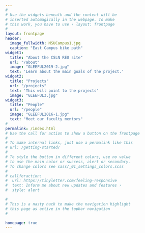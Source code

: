 ```yaml
---
#
# Use the widgets beneath and the content will be
# inserted automagically in the webpage. To make
# this work, you have to use › layout: frontpage
#
layout: frontpage
header:
  image_fullwidth: MSUCampus1.jpg
  caption: "East Campus bike path"
widget1:
  title: "About the CSLN REU site"
  url: "/about"
  image: "GLEEFUL2019-2.jpg"
  text: 'Learn about the main goals of the project.'
widget2:
  title: "Projects"
  url: "/projects"
  text: 'This will point to the projects'
  image: "GLEEFUL3.jpg"
widget3:
  title: "People"
  url: "/people"
  image: "GLEEFUL2016-1.jpg"
  text: "Meet our faculty mentors"
#
permalink: /index.html
# Use the call for action to show a button on the frontpage
#
# To make internal links, just use a permalink like this
# url: /getting-started/
#
# To style the button in different colors, use no value
# to use the main color or success, alert or secondary.
# To change colors see sass/_01_settings_colors.scss
#
# callforaction:
#  url: https://tinyletter.com/feeling-responsive
#  text: Inform me about new updates and features ›
#  style: alert

#
# This is a nasty hack to make the navigation highlight
# this page as active in the topbar navigation
#

homepage: true
---
```

